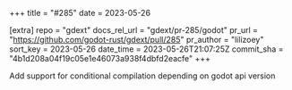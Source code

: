 +++
title = "#285"
date = 2023-05-26

[extra]
repo = "gdext"
docs_rel_url = "gdext/pr-285/godot"
pr_url = "https://github.com/godot-rust/gdext/pull/285"
pr_author = "lilizoey"
sort_key = 2023-05-26
date_time = 2023-05-26T21:07:25Z
commit_sha = "4b1d208a04f19c05e1e46073a938f4dbfd2eacfe"
+++

Add support for conditional compilation depending on godot api version
